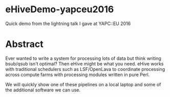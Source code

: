 # eHiveDemo-yapceu2016

Quick demo from the lightning talk I gave at YAPC::EU 2016

# Abstract

Ever wanted to write a system for processing lots of data but think writing bsub/qsub isn't optimal? Then eHive might be what you need. eHive works with traditional schedulers such as LSF/OpenLava to coordinate processing across compute farms with processing modules written in pure Perl. 

We will quickly show one of these pipelines on a local laptop and some of the additional software we can use.
